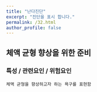 ```yaml
---
title: "난다진단"
excerpt: "진단을 표시 합니다."
permalink: /32.html
author_profile: false
---
```

## 체액 균형 향상을 위한 준비


### 특성 / 관련요인 / 위험요인

>                
                              
    
    체액 균형을 향상하고자 하는 욕구를 표현함


